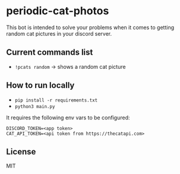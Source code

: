 # periodic-cat-photos

This bot is intended to solve your problems when it comes to getting random cat pictures in your discord server.

## Current commands list

 - `!pcats random` -> shows a random cat picture
 
## How to run locally

 - `pip install -r requirements.txt`
 - `python3 main.py`

It requires the following env vars to be configured:

```
DISCORD_TOKEN=<app token>
CAT_API_TOKEN=<api token from https://thecatapi.com>
```

## License
MIT

